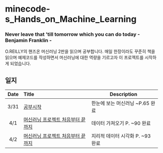 # minecode-s_Hands_on_Machine_Learning

### Never leave that 'till tomorrow which you can do today - Benjamin Franklin -
O.REILLY의 핸즈온 머신러닝 2판을 읽으며 공부합니다. 매일 한장이라도 꾸준히 책을 읽으며 예제코드를 작성하면서 머신러닝에 대한 역량을 기르고자 이 프로젝트를 시작하게 되었습니다.

## 일지
|Date|Title|Description|
|:---:|:---|---|
|3/31|[공부시작](https://github.com/minecode0606/minecode-s_Hands_on_Machine_Learning/blob/master/01_the_machine_learning_landscape.ipynb)|한눈에 보는 머신러닝 ~P.65 완료|
|4/1|[머신러닝 프로젝트 처음부터 끝까지](https://github.com/minecode0606/minecode-s_Hands_on_Machine_Learning/blob/master/02_end_to_end_machine_learning.ipynb)|데이터 가져오기 P. ~90 완료|
|4/2|[머신러닝 프로젝트 처음부터 끝까지](https://github.com/minecode0606/minecode-s_Hands_on_Machine_Learning/blob/master/02_end_to_end_machine_learning.ipynb)|지리적 데이터 시각화 P. ~93 완료|